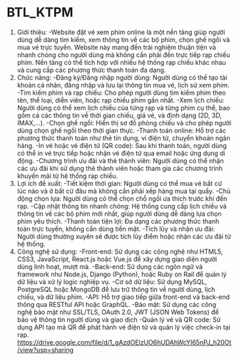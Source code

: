 # BTL_KTPM
1. Giới thiệu:
-Website đặt vé xem phim online là một nền tảng giúp người dùng dễ dàng tìm kiếm, xem thông tin về các bộ phim, chọn ghế ngồi và mua vé trực tuyến. Website này mang đến trải nghiệm thuận tiện và nhanh chóng cho người dùng mà không cần phải đến trực tiếp rạp chiếu phim. Nền tảng có thể tích hợp với nhiều hệ thống rạp chiếu khác nhau và cung cấp các phương thức thanh toán đa dạng.
2. Chức năng:
-Đăng ký/Đăng nhập người dùng: Người dùng có thể tạo tài khoản cá nhân, đăng nhập và lưu lại thông tin mua vé, lịch sử xem phim.
-Tìm kiếm phim và rạp chiếu: Cho phép người dùng tìm kiếm phim theo tên, thể loại, diễn viên, hoặc rạp chiếu phim gần nhất.
-Xem lịch chiếu: Người dùng có thể xem lịch chiếu của từng rạp và từng phim cụ thể, bao gồm cả các thông tin về thời gian chiếu, giá vé, và định dạng (2D, 3D, IMAX,...).
-Chọn ghế ngồi: Hiển thị sơ đồ phòng chiếu và cho phép người dùng chọn ghế ngồi theo thời gian thực.
-Thanh toán online: Hỗ trợ các phương thức thanh toán như thẻ tín dụng, ví điện tử, chuyển khoản ngân hàng.
-In vé hoặc vé điện tử (QR code): Sau khi thanh toán, người dùng có thể in vé trực tiếp hoặc nhận vé điện tử qua email hoặc ứng dụng di động.
-Chương trình ưu đãi và thẻ thành viên: Người dùng có thể nhận các ưu đãi khi sử dụng thẻ thành viên hoặc tham gia các chương trình khuyến mãi từ hệ thống rạp chiếu.
3. Lợi ích đề xuất:
-Tiết kiệm thời gian: Người dùng có thể mua vé bất cứ lúc nào và ở bất cứ đâu mà không cần phải xếp hàng mua tại quầy.
-Chủ động chọn lựa: Người dùng có thể chọn chỗ ngồi ưa thích trước khi đến rạp.
-Cập nhật thông tin nhanh chóng: Hệ thống cung cấp lịch chiếu và thông tin về các bộ phim mới nhất, giúp người dùng dễ dàng lựa chọn phim yêu thích.
-Thanh toán tiện lợi: Đa dạng các phương thức thanh toán trực tuyến, không cần dùng tiền mặt.
-Tích lũy và nhận ưu đãi: Người dùng thường xuyên sẽ được tích lũy điểm hoặc nhận các ưu đãi từ hệ thống.
4. Công nghệ sử dụng:
-Front-end: Sử dụng các công nghệ như HTML5, CSS3, JavaScript, React.js hoặc Vue.js để xây dựng giao diện người dùng linh hoạt, mượt mà.
-Back-end: Sử dụng các ngôn ngữ và framework như Node.js, Django (Python), hoặc Ruby on Rail để quản lý dữ liệu và xử lý logic nghiệp vụ.
-Cơ sở dữ liệu: Sử dụng MySQL, PostgreSQL hoặc MongoDB để lưu trữ thông tin về người dùng, lịch chiếu, và dữ liệu phim.
-API: Hỗ trợ giao tiếp giữa front-end và back-end thông qua RESTful API hoặc GraphQL.
-Bảo mật: Sử dụng các công nghệ bảo mật như SSL/TLS, OAuth 2.0, JWT (JSON Web Tokens) để bảo vệ thông tin người dùng và giao dịch
-Quản lý vé và QR code: Sử dụng API tạo mã QR để phát hành vé điện tử và quản lý việc check-in tại rạp.
https://drive.google.com/file/d/1_gAzdOElzUO6hUDAhWcYI65nPJ_h20Ot/view?usp=sharing
